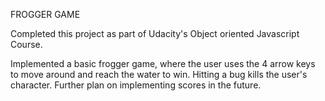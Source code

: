 
FROGGER GAME

Completed this project as part of Udacity's Object oriented Javascript Course.

Implemented a basic frogger game, where the user uses the 4 arrow keys to move around and reach the water to win. Hitting a bug kills the user's character. Further plan on implementing scores in the future.
